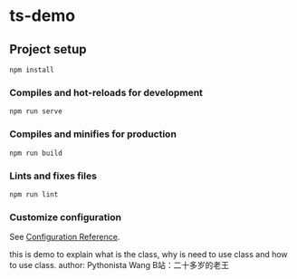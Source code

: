 # ts-demo

## Project setup
```
npm install
```

### Compiles and hot-reloads for development
```
npm run serve
```

### Compiles and minifies for production
```
npm run build
```

### Lints and fixes files
```
npm run lint
```

### Customize configuration
See [Configuration Reference](https://cli.vuejs.org/config/).

this is demo to explain what is the class, why is need to use class and how to use class.
author: Pythonista Wang
B站：二十多岁的老王
